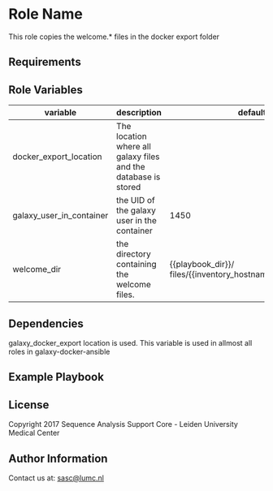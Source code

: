 Role Name
=========

This role copies the welcome.* files in the docker export folder

Requirements
------------

Role Variables
--------------

variable | description | default
---|---|---
docker_export_location | The location where all galaxy files and the database is stored | 
galaxy_user_in_container | the UID of the galaxy user in the container | 1450
welcome_dir | the directory containing the welcome files. | {{playbook_dir}}/ files/{{inventory_hostname}}/welcome.html

Dependencies
------------

galaxy_docker_export location is used. This variable is used in allmost all roles in galaxy-docker-ansible

Example Playbook
----------------

License
-------
Copyright 2017 Sequence Analysis Support Core - Leiden University Medical Center

Author Information
------------------
Contact us at: sasc@lumc.nl
